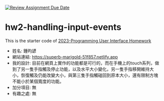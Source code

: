 [![Review Assignment Due Date](https://classroom.github.com/assets/deadline-readme-button-8d59dc4de5201274e310e4c54b9627a8934c3b88527886e3b421487c677d23eb.svg)](https://classroom.github.com/a/vtMjwcap)
# hw2-handling-input-events
This is the starter code of [2023-Programming User Interface Homework](https://hackmd.io/@akairisu/HkUibgmx3)
- 姓名: 鍾昀諺
- 網站連結: https://superb-marigold-51f857.netlify.app
- 我的設計: 目前在網頁上實作的功能都是可行的，而在手機上的touch系列，做到了另一隻手指觸及停止功能，以及水平大小變化，另一隻手指移開維持大小，恢復觸及仍能改變大小，與第三隻手指觸碰回到原本大小，還有限制方塊不能小於某個寬度的功能。
- 加分項目: 無
- 有趣之處: 無
